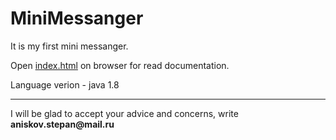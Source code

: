 # MiniMessanger
<p>It is my first mini messanger.<p/>
<p>Open <a href=https://github.com/Trilonka/MiniMessanger/blob/master/Documentation/index.html>index.html<a/> on browser for read documentation.<p/>
<p>Language verion - java 1.8<p/>
<hr>
<p>I will be glad to accept your advice and concerns, write <strong>aniskov.stepan@mail.ru<strong/><p/>

